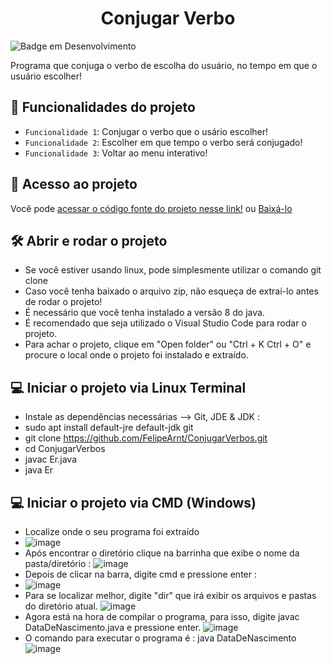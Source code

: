 

<h1 align="center"> Conjugar Verbo</h1>

![Badge em Desenvolvimento](http://img.shields.io/static/v1?label=STATUS&message=EM%20DESENVOLVIMENTO&color=GREEN&style=for-the-badge)

Programa que conjuga o verbo de escolha do usuário, no tempo em que o usuário escolher!

## :hammer: Funcionalidades do projeto

- `Funcionalidade 1`: Conjugar o verbo que o usário escolher!
- `Funcionalidade 2`: Escolher em que tempo o verbo será conjugado!
- `Funcionalidade 3`: Voltar ao menu interativo!

## 📁 Acesso ao projeto

Você pode [acessar o código fonte do projeto nesse link!](https://github.com/FelipeArnt/ConjugarVerbos/blob/main/Er.java) ou [Baixá-lo](https://github.com/FelipeArnt/ConjugarVerbos/archive/refs/heads/main.zip)


## 🛠️ Abrir e rodar o projeto
- Se você estiver usando linux, pode simplesmente utilizar o comando git clone 
- Caso você tenha baixado o arquivo zip, não esqueça de extraí-lo antes de rodar o projeto!
- É necessário que você tenha instalado a versão 8 do java.
- É recomendado que seja utilizado o Visual Studio Code para rodar o projeto.
- Para achar o projeto, clique em  "Open folder" ou "Ctrl + K Ctrl + O" e procure o local onde o projeto foi instalado e extraído.


##  💻 Iniciar o projeto via Linux Terminal
- Instale as dependências necessárias --> Git, JDE & JDK :
- sudo apt install default-jre default-jdk git
- git clone https://github.com/FelipeArnt/ConjugarVerbos.git
- cd ConjugarVerbos
- javac Er.java
- java Er

## 💻 Iniciar o projeto via CMD (Windows) 
- Localize onde o seu programa foi extraído
- ![image](https://user-images.githubusercontent.com/102182726/164709795-450dfc32-4bea-45ef-93d7-6334b7f3d3a9.png)
- Após encontrar o diretório clique na barrinha que exibe o nome da pasta/diretório : 
![image](https://user-images.githubusercontent.com/102182726/164709926-5d7a40cb-5788-49ea-99e0-c3e20a79099b.png)
- Depois de clicar na barra, digite cmd e pressione enter :
- ![image](https://user-images.githubusercontent.com/102182726/164712918-5e1ae1f1-5e4e-4017-9621-99625c95dc1d.png)
- Para se localizar melhor, digite "dir" que irá exibir os arquivos e pastas do diretório atual.
![image](https://user-images.githubusercontent.com/102182726/164712434-36ac8c24-8ff2-4885-be7a-da66e42b42ed.png)
- Agora está na hora de compilar o programa, para isso, digite javac DataDeNascimento.java e pressione enter.
![image](https://user-images.githubusercontent.com/102182726/164711904-2bd34fe8-12ed-4124-962f-059c9ec35b6e.png)
- O comando para executar o programa é : java DataDeNascimento 
![image](https://user-images.githubusercontent.com/102182726/164711981-249bfc85-a80c-4472-a339-dc29c5c7fa51.png)


